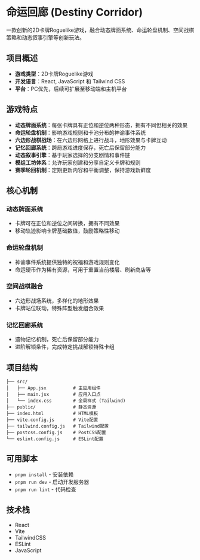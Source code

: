# 命运回廊 (Destiny Corridor)

一款创新的2D卡牌Roguelike游戏，融合动态牌面系统、命运轮盘机制、空间战棋策略和动态叙事引擎等创新玩法。

## 项目概述

- **游戏类型**：2D卡牌Roguelike游戏
- **开发语言**：React, JavaScript 和 Tailwind CSS
- **平台**：PC优先，后续可扩展至移动端和主机平台

## 游戏特点

- **动态牌面系统**：每张卡牌具有正位和逆位两种形态，拥有不同但相关的效果
- **命运轮盘机制**：影响游戏规则和卡池分布的神谕事件系统
- **六边形战棋战场**：在六边形网格上进行战斗，地形效果与卡牌互动
- **记忆回廊系统**：跨局游戏进度保存，死亡后保留部分能力
- **动态叙事引擎**：基于玩家选择的分支剧情和事件链
- **模组工坊体系**：允许玩家创建和分享自定义卡牌和规则
- **赛季轮回机制**：定期更新内容和平衡调整，保持游戏新鲜度

## 核心机制

### 动态牌面系统
- 卡牌可在正位和逆位之间转换，拥有不同效果
- 移动轨迹影响卡牌基础数值，鼓励策略性移动

### 命运轮盘机制
- 神谕事件系统提供独特的祝福和游戏规则变化
- 命运硬币作为稀有资源，可用于重置当前楼层、刷新商店等

### 空间战棋融合
- 六边形战场系统，多样化的地形效果
- 卡牌站位联动，特殊阵型触发组合效果

### 记忆回廊系统
- 遗物记忆机制，死亡后保留部分能力
- 进阶解锁条件，完成特定挑战解锁特殊卡组

## 项目结构

```
├── src/
│   ├── App.jsx          # 主应用组件
│   ├── main.jsx         # 应用入口点
│   └── index.css        # 全局样式 (Tailwind)
├── public/              # 静态资源
├── index.html           # HTML模板
├── vite.config.js       # Vite配置
├── tailwind.config.js   # Tailwind配置
├── postcss.config.js    # PostCSS配置
└── eslint.config.js     # ESLint配置
```

## 可用脚本
- `pnpm install` - 安装依赖
- `pnpm run dev` - 启动开发服务器
- `pnpm run lint` - 代码检查

## 技术栈

- React
- Vite
- TailwindCSS
- ESLint
- JavaScript
